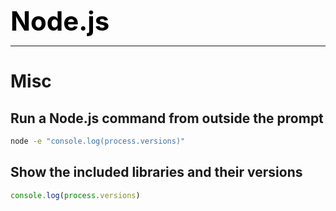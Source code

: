 **<span style="font-size:3em;color:black">Node.js</span>**
***

# Misc

## Run a Node.js command from outside the prompt
```bash
node -e "console.log(process.versions)"
```

## Show the included libraries and their versions
```javascript
console.log(process.versions)
```